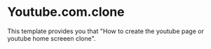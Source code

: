 # Youtube.com.clone
This template provides you that "How to create the youtube page or youtube home screeen clone".
